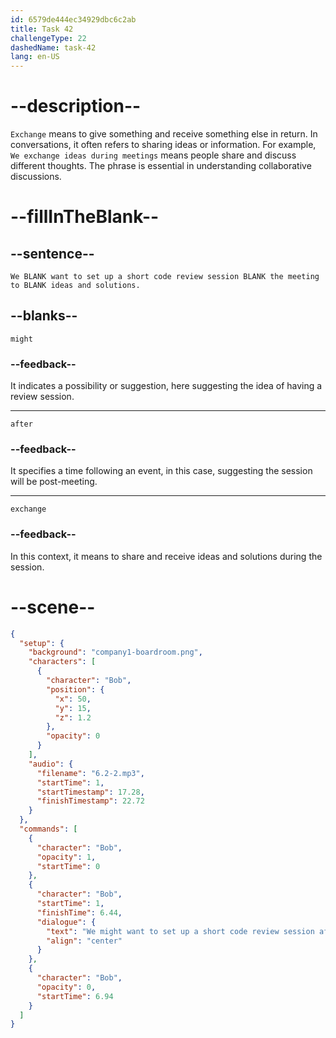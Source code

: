 ```yaml
---
id: 6579de444ec34929dbc6c2ab
title: Task 42
challengeType: 22
dashedName: task-42
lang: en-US
---
```


<!-- (Audio) Bob: We might want to set up a short code review session after the meeting to exchange ideas and solutions. -->

# --description--

`Exchange` means to give something and receive something else in return. In conversations, it often refers to sharing ideas or information. For example, `We exchange ideas during meetings` means people share and discuss different thoughts. The phrase is essential in understanding collaborative discussions.

# --fillInTheBlank--

## --sentence--

`We BLANK want to set up a short code review session BLANK the meeting to BLANK ideas and solutions.`

## --blanks--

`might`

### --feedback--

It indicates a possibility or suggestion, here suggesting the idea of having a review session.

---

`after`

### --feedback--

It specifies a time following an event, in this case, suggesting the session will be post-meeting.

---

`exchange`

### --feedback--

In this context, it means to share and receive ideas and solutions during the session.

# --scene--

```json
{
  "setup": {
    "background": "company1-boardroom.png",
    "characters": [
      {
        "character": "Bob",
        "position": {
          "x": 50,
          "y": 15,
          "z": 1.2
        },
        "opacity": 0
      }
    ],
    "audio": {
      "filename": "6.2-2.mp3",
      "startTime": 1,
      "startTimestamp": 17.28,
      "finishTimestamp": 22.72
    }
  },
  "commands": [
    {
      "character": "Bob",
      "opacity": 1,
      "startTime": 0
    },
    {
      "character": "Bob",
      "startTime": 1,
      "finishTime": 6.44,
      "dialogue": {
        "text": "We might want to set up a short code review session after the meeting to exchange ideas and solutions.",
        "align": "center"
      }
    },
    {
      "character": "Bob",
      "opacity": 0,
      "startTime": 6.94
    }
  ]
}
```
